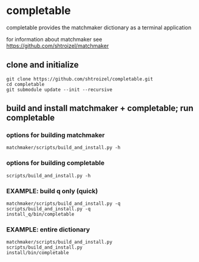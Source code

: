 # completable
completable provides the matchmaker dictionary as a terminal application<br/>

for information about matchmaker see https://github.com/shtroizel/matchmaker
## clone and initialize
```
git clone https://github.com/shtroizel/completable.git
cd completable
git submodule update --init --recursive
```
## build and install matchmaker + completable; run completable
### options for building matchmaker
```
matchmaker/scripts/build_and_install.py -h
```
### options for building completable
```
scripts/build_and_install.py -h
```
### EXAMPLE: build q only (quick)
```
matchmaker/scripts/build_and_install.py -q
scripts/build_and_install.py -q
install_q/bin/completable
```
### EXAMPLE: entire dictionary
```
matchmaker/scripts/build_and_install.py
scripts/build_and_install.py
install/bin/completable
```
